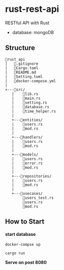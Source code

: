 # rust-rest-api
RESTful API with Rust
  - database: mongoDB

## Structure
```
📂rust_api
|   📄.gitignore
|   📄Cargo.toml
|   📄README.md 
|   📄Setting.toml
|   📄docker-compose.yml
| 
+---📂src/
   |    📄lib.rs 
   |    📄main.rs
   |    📄setting.rs
   |    📄database.rs 
   |    📄time_helper.rs 
   |
   +---📂entities/
   |    📄users.rs
   |    📄mod.rs
   |    
   +---📂handlers/
   |    📄users.rs
   |    📄mod.rs
   |    
   +---📂models/
   |    📄users.rs
   |    📄error.rs
   |    📄mod.rs
   |    
   +---📂repositories/
   |    📄users.rs
   |    📄mod.rs
   | 
   +---📂usecases/
        📄users_test.rs
        📄users.rs
        📄mod.rs

```
## How to Start
#### start database
   
```
docker-compse up
```
```
cargo run
```

**Serve on post 8080**
